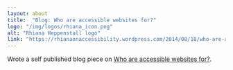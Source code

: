 ```yaml
---
layout: about
title:  "Blog: Who are accessible websites for?"
logo: "/img/logos/rhiana_icon.png"
alt: "Rhiana Heppenstall logo"
link: "https://rhianaonaccessibility.wordpress.com/2014/08/18/who-are-accessible-websites-for/"
---
```


Wrote a self published blog piece on [Who are accessible websites for?](/publications/#a11y-02-2014).
